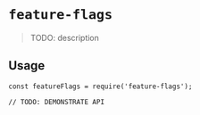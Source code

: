 # `feature-flags`

> TODO: description

## Usage

```
const featureFlags = require('feature-flags');

// TODO: DEMONSTRATE API
```
